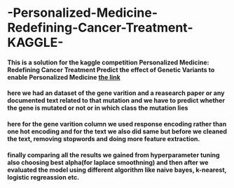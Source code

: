 # -Personalized-Medicine-Redefining-Cancer-Treatment-KAGGLE-

<h4> This is a solution for the kaggle competition  Personalized Medicine: Redefining Cancer Treatment
Predict the effect of Genetic Variants to enable Personalized Medicine
<a href="https://www.kaggle.com/c/msk-redefining-cancer-treatment#">the link </a>
 </h4>

<h4>
here we had an dataset of the gene varition and a reasearch paper or any documented text related to that mutation and we have to predict 
whether the gene is mutated or not or in which class the mutation lies

</h4>

<h4>
here for the gene varition column we used response encoding rather than one hot encoding and for the text we also did same but before we cleaned
the text, removing stopwords and doing more feature extraction.
</h4>

<h4>
finally comparing all the results we gained from hyperparameter tuning also choosing best alpha(for laplace smoothning) and then after
we evaluated the model using different algorithm like naive bayes, k-nearest, logistic regreassion etc.
</h4>
